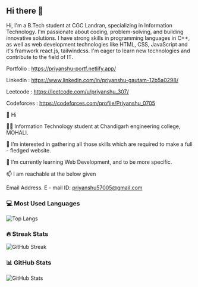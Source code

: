 ## Hi there 👋
Hi, I'm a B.Tech student at CGC Landran, specializing in Information Technology. I'm passionate about coding, problem-solving, and building innovative solutions. I have strong skills in programming languages in C++, as well as web development technologies like HTML, CSS, JavaScript and it's framwork react.js, tailwindcss. I'm eager to learn new technologies and contribute to the field of IT.

Portfolio : https://priyanshu-portf.netlify.app/

Linkedin : https://www.linkedin.com/in/priyanshu-gautam-12b5a0298/

Leetcode : https://leetcode.com/u/priyanshu_307/

Codeforces : https://codeforces.com/profile/Priyanshu_0705

👋 Hi 

👨‍🎓 Information Technology student at Chandigarh engineering college, MOHALI. 

👀 I’m interested in gathering all those skills which are required to make a full - fledged website. 

🌱 I’m currently learning Web Development, and to be more specific. 

📫 I am reachable at the below given 

Email Address. E - mail ID: priyanshu57005@gmail.com

### 💻 Most Used Languages
![Top Langs](https://github-readme-stats.vercel.app/api/top-langs/?username=Priyanshu57005&layout=compact&theme=tokyonight)

### 🔥 Streak Stats
![GitHub Streak](https://streak-stats.demolab.com?user=Priyanshu57005&theme=tokyonight&hide_border=false)  

### 📊 GitHub Stats
![GitHub Stats](https://github-readme-stats.vercel.app/api?username=Priyanshu57005&show_icons=true&theme=tokyonight)



